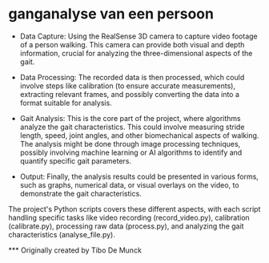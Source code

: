 # ganganalyse van een persoon

* Data Capture: Using the RealSense 3D camera to capture video footage of a person walking. This camera can provide both visual and depth information, crucial for analyzing the three-dimensional aspects of the gait.

* Data Processing: The recorded data is then processed, which could involve steps like calibration (to ensure accurate measurements), extracting relevant frames, and possibly converting the data into a format suitable for analysis.

* Gait Analysis: This is the core part of the project, where algorithms analyze the gait characteristics. This could involve measuring stride length, speed, joint angles, and other biomechanical aspects of walking. The analysis might be done through image processing techniques, possibly involving machine learning or AI algorithms to identify and quantify specific gait parameters.

* Output: Finally, the analysis results could be presented in various forms, such as graphs, numerical data, or visual overlays on the video, to demonstrate the gait characteristics.

The project's Python scripts covers these different aspects, with each script handling specific tasks like video recording (record_video.py), calibration (calibrate.py), processing raw data (process.py), and analyzing the gait characteristics (analyse_file.py).


*** Originally created by Tibo De Munck



